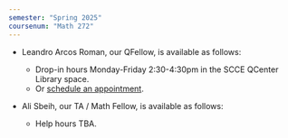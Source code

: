 ```yaml
---
semester: "Spring 2025"
coursenum: "Math 272"
---
```

*   Leandro Arcos Roman, our QFellow, is available as follows: 
    *   Drop-in hours Monday-Friday 2:30-4:30pm in the SCCE QCenter Library space.
    *   Or [schedule an appointment](https://www.amherst.edu/academiclife/support/moss_quantitative_center).
    
*   Ali Sbeih, our TA / Math Fellow, is available as follows:
    *   Help hours TBA.
